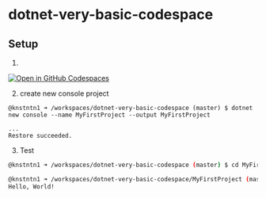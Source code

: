 # dotnet-very-basic-codespace

## Setup 

1. 
[![Open in GitHub Codespaces](https://github.com/codespaces/badge.svg)](https://codespaces.new/vw-wob-it-edu/dotnet-very-basic-codespace)

2. create new console project

```console
@knstntn1 ➜ /workspaces/dotnet-very-basic-codespace (master) $ dotnet new console --name MyFirstProject --output MyFirstProject

...
Restore succeeded.
```

3. Test
```bash
@knstntn1 ➜ /workspaces/dotnet-very-basic-codespace (master) $ cd MyFirstProject

@knstntn1 ➜ /workspaces/dotnet-very-basic-codespace/MyFirstProject (master) $ dotnet run
Hello, World!
```